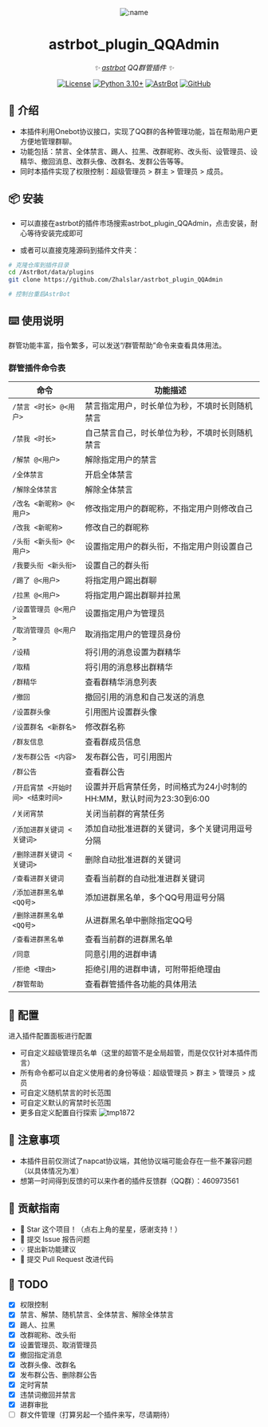
<div align="center">

![:name](https://count.getloli.com/@astrbot_plugin_QQAdmin?name=astrbot_plugin_QQAdmin&theme=minecraft&padding=6&offset=0&align=top&scale=1&pixelated=1&darkmode=auto)

# astrbot_plugin_QQAdmin

_✨ [astrbot](https://github.com/AstrBotDevs/AstrBot) QQ群管插件 ✨_  

[![License](https://img.shields.io/badge/License-MIT-green.svg)](https://opensource.org/licenses/MIT)
[![Python 3.10+](https://img.shields.io/badge/Python-3.10%2B-blue.svg)](https://www.python.org/)
[![AstrBot](https://img.shields.io/badge/AstrBot-3.4%2B-orange.svg)](https://github.com/Soulter/AstrBot)
[![GitHub](https://img.shields.io/badge/作者-Zhalslar-blue)](https://github.com/Zhalslar)

</div>

## 🤝 介绍

- 本插件利用Onebot协议接口，实现了QQ群的各种管理功能，旨在帮助用户更方便地管理群聊。  
- 功能包括：禁言、全体禁言、踢人、拉黑、改群昵称、改头衔、设管理员、设精华、撤回消息、改群头像、改群名、发群公告等等。
- 同时本插件实现了权限控制：超级管理员 > 群主 > 管理员 > 成员。

## 📦 安装

- 可以直接在astrbot的插件市场搜索astrbot_plugin_QQAdmin，点击安装，耐心等待安装完成即可  

- 或者可以直接克隆源码到插件文件夹：

```bash
# 克隆仓库到插件目录
cd /AstrBot/data/plugins
git clone https://github.com/Zhalslar/astrbot_plugin_QQAdmin

# 控制台重启AstrBot
```

## ⌨️ 使用说明

群管功能丰富，指令繁多，可以发送“/群管帮助”命令来查看具体用法。
### 群管插件命令表

| 命令 | 功能描述 |
|------|----------|
| `/禁言 <时长> @<用户>` | 禁言指定用户，时长单位为秒，不填时长则随机禁言 |
| `/禁我 <时长>` | 自己禁言自己，时长单位为秒，不填时长则随机禁言 |
| `/解禁 @<用户>` | 解除指定用户的禁言 |
| `/全体禁言` | 开启全体禁言 |
| `/解除全体禁言` | 解除全体禁言 |
| `/改名 <新昵称> @<用户>` | 修改指定用户的群昵称，不指定用户则修改自己 |
| `/改我 <新昵称>` | 修改自己的群昵称 |
| `/头衔 <新头衔> @<用户>` | 设置指定用户的群头衔，不指定用户则设置自己 |
| `/我要头衔 <新头衔>` | 设置自己的群头衔 |
| `/踢了 @<用户>` | 将指定用户踢出群聊 |
| `/拉黑 @<用户>` | 将指定用户踢出群聊并拉黑 |
| `/设置管理员 @<用户>` | 设置指定用户为管理员 |
| `/取消管理员 @<用户>` | 取消指定用户的管理员身份 |
| `/设精` | 将引用的消息设置为群精华 |
| `/取精` | 将引用的消息移出群精华 |
| `/群精华` | 查看群精华消息列表 |
| `/撤回` | 撤回引用的消息和自己发送的消息 |
| `/设置群头像` | 引用图片设置群头像 |
| `/设置群名 <新群名>` | 修改群名称 |
| `/群友信息` | 查看群成员信息 |
| `/发布群公告 <内容>` | 发布群公告，可引用图片 |
| `/群公告` | 查看群公告 |
| `/开启宵禁 <开始时间> <结束时间>` | 设置并开启宵禁任务，时间格式为24小时制的HH:MM，默认时间为23:30到6:00 |
| `/关闭宵禁` | 关闭当前群的宵禁任务 |
| `/添加进群关键词 <关键词>` | 添加自动批准进群的关键词，多个关键词用逗号分隔 |
| `/删除进群关键词 <关键词>` | 删除自动批准进群的关键词 |
| `/查看进群关键词` | 查看当前群的自动批准进群关键词 |
| `/添加进群黑名单 <QQ号>` | 添加进群黑名单，多个QQ号用逗号分隔 |
| `/删除进群黑名单 <QQ号>` | 从进群黑名单中删除指定QQ号 |
| `/查看进群黑名单` | 查看当前群的进群黑名单 |
| `/同意` | 同意引用的进群申请 |
| `/拒绝 <理由>` | 拒绝引用的进群申请，可附带拒绝理由 |
| `/群管帮助` | 查看群管插件各功能的具体用法 |


## 🤝 配置

进入插件配置面板进行配置

- 可自定义超级管理员名单（这里的超管不是全局超管，而是仅仅针对本插件而言）
- 所有命令都可以自定义使用者的身份等级：超级管理员 > 群主 > 管理员 > 成员
- 可自定义随机禁言的时长范围
- 可自定义默认的宵禁时长范围
- 更多自定义配置自行探索
![tmp1872](https://github.com/user-attachments/assets/39eb983d-7eb0-4df7-a8b7-1f5fb8f7eef0)

## 📌 注意事项

- 本插件目前仅测试了napcat协议端，其他协议端可能会存在一些不兼容问题（以具体情况为准）
- 想第一时间得到反馈的可以来作者的插件反馈群（QQ群）：460973561

## 👥 贡献指南

- 🌟 Star 这个项目！（点右上角的星星，感谢支持！）
- 🐛 提交 Issue 报告问题
- 💡 提出新功能建议
- 🔧 提交 Pull Request 改进代码

## 🤝 TODO

- [x] 权限控制
- [x] 禁言、解禁、随机禁言、全体禁言、解除全体禁言
- [x] 踢人、拉黑
- [x] 改群昵称、改头衔
- [x] 设置管理员、取消管理员
- [x] 撤回指定消息
- [x] 改群头像、改群名
- [x] 发布群公告、删除群公告
- [x] 定时宵禁
- [x] 违禁词撤回并禁言
- [x] 进群审批
- [ ] 群文件管理（打算另起一个插件来写，尽请期待）
